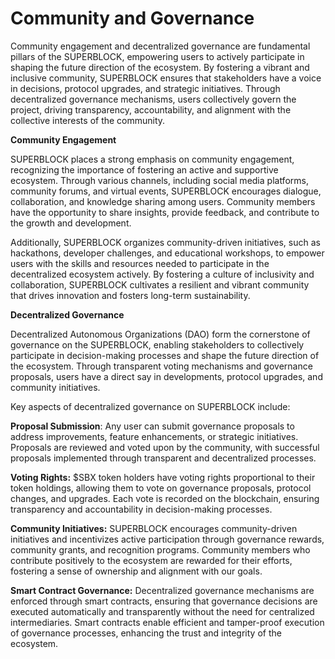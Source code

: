 # Community and Governance

Community engagement and decentralized governance are fundamental pillars of the SUPERBLOCK, empowering users to actively participate in shaping the future direction of the ecosystem. By fostering a vibrant and inclusive community, SUPERBLOCK ensures that stakeholders have a voice in decisions, protocol upgrades, and strategic initiatives. Through decentralized governance mechanisms, users collectively govern the project, driving transparency, accountability, and alignment with the collective interests of the community.

**Community Engagement**

SUPERBLOCK places a strong emphasis on community engagement, recognizing the importance of fostering an active and supportive ecosystem. Through various channels, including social media platforms, community forums, and virtual events, SUPERBLOCK encourages dialogue, collaboration, and knowledge sharing among users. Community members have the opportunity to share insights, provide feedback, and contribute to the growth and development.

Additionally, SUPERBLOCK organizes community-driven initiatives, such as hackathons, developer challenges, and educational workshops, to empower users with the skills and resources needed to participate in the decentralized ecosystem actively. By fostering a culture of inclusivity and collaboration, SUPERBLOCK cultivates a resilient and vibrant community that drives innovation and fosters long-term sustainability.

**Decentralized Governance**

Decentralized Autonomous Organizations (DAO) form the cornerstone of governance on the SUPERBLOCK, enabling stakeholders to collectively participate in decision-making processes and shape the future direction of the ecosystem. Through transparent voting mechanisms and governance proposals, users have a direct say in developments, protocol upgrades, and community initiatives.

Key aspects of decentralized governance on SUPERBLOCK include:

**Proposal Submission**: Any user can submit governance proposals to address improvements, feature enhancements, or strategic initiatives. Proposals are reviewed and voted upon by the community, with successful proposals implemented through transparent and decentralized processes.

**Voting Rights:** $SBX token holders have voting rights proportional to their token holdings, allowing them to vote on governance proposals, protocol changes, and upgrades. Each vote is recorded on the blockchain, ensuring transparency and accountability in decision-making processes.

**Community Initiatives:** SUPERBLOCK encourages community-driven initiatives and incentivizes active participation through governance rewards, community grants, and recognition programs. Community members who contribute positively to the ecosystem are rewarded for their efforts, fostering a sense of ownership and alignment with our goals.

**Smart Contract Governance:** Decentralized governance mechanisms are enforced through smart contracts, ensuring that governance decisions are executed automatically and transparently without the need for centralized intermediaries. Smart contracts enable efficient and tamper-proof execution of governance processes, enhancing the trust and integrity of the ecosystem.
